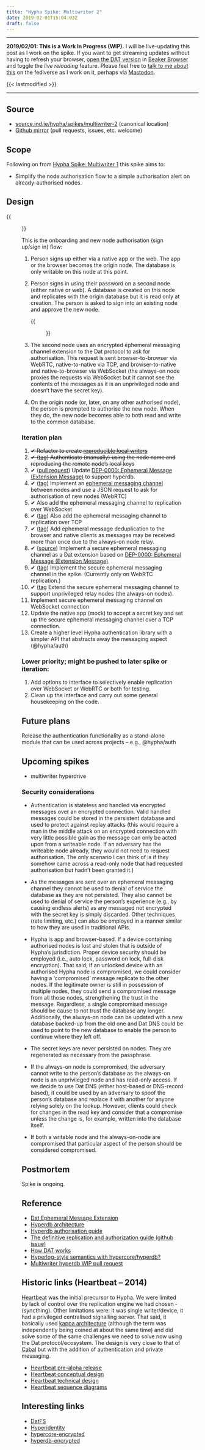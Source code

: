 ```yaml
---
title: "Hypha Spike: Multiwriter 2"
date: 2019-02-01T15:04:03Z
draft: false
---
```


---

__2019/02/01: This is a Work In Progress (WIP).__ I will be live-updating this post as I work on the spike. If you want to get streaming updates without having to refresh your browser, [open the DAT version](dat://ar.al/2019/02/01/hypha-spike-multiwriter-2/) in [Beaker Browser](https://beakerbrowser.com/) and toggle the _live reloading_ feature. Please feel free to [talk to me about this](https://mastodon.ar.al/@aral) on the fediverse as I work on it, perhaps via [Mastodon](https://joinmastodon.org).

{{< lastmodified >}}

---

## Source

  * [source.ind.ie/hypha/spikes/multiwriter-2](https://source.ind.ie/hypha/spikes/multiwriter-2) (canonical location)
  * [Github mirror](https://github.com/indie-mirror/hypha-spike-multiwriter-2) (pull requests, issues, etc. welcome)


## Scope

Following on from [Hypha Spike: Multiwriter 1](/2019/01/22/hypha-spike-multiwriter-1) this spike aims to:

  * Simplify the node authorisation flow to a simple authorisation alert on already-authorised nodes.


## Design

{{<figure src="authorisation-request.jpeg" alt="Screenshot of an authorisation request. Message: Authorise node Firefox on Ubuntu 64-bit? Button with label: Authorise" caption="Peer-to-peer node authorisation: early proof of concept.">}}

This is the onboarding and new node authorisation (sign up/sign in) flow:

1. Person signs up either via a native app or the web. The app or the browser becomes the origin node. The database is only writable on this node at this point.

2. Person signs in using their password on a second node (either native or web). A database is created on this node and replicates with the origin database but it is read only at creation. The person is asked to sign into an existing node and approve the new node.

    {{<figure src="authorisation-via-ephemeral-message.jpeg" alt="Description is in the caption" caption="Whiteboard sketch showing sign up (origin node) and sign in (read-only node) and the means available for peer-to-peer authorisation request of nodes via an encrypted ephemeral messaging channel.">}}

3. The second node uses an encrypted ephemeral messaging channel extension to the Dat protocol to ask for authorisation. This request is sent browser-to-browser via WebRTC, native-to-native via TCP, and browser-to-native and native-to-browser via WebSocket (the always-on node proxies the requests via WebSocket but it cannot see the contents of the messages as it is an unprivileged node and doesn’t have the secret key).

4. On the origin node (or, later, on any other authorised node), the person is prompted to authorise the new node. When they do, the new node becomes able to both read and write to the common database.


### Iteration plan

1. ~~✔ Refactor to create [reproducible local writers](https://github.com/mafintosh/hyperdb/issues/158)~~
2. ~~✔ ([tag](https://source.ind.ie/hypha/spikes/multiwriter-2/tags/manual-authentication-with-reproducible-local-writers)) Authenticate (manually) using the node name and reproducing the remote node’s local keys~~
3. ✔ ([pull request](https://github.com/beakerbrowser/dat-ephemeral-ext-msg/pull/1)) Update [DEP-0000: Ephemeral Message (Extension Message)](https://github.com/beakerbrowser/dat-ephemeral-ext-msg) to support hyperdb.
4. ✔ ([tag](https://source.ind.ie/hypha/spikes/multiwriter-2/tags/ephemeral-messaging-1)) Implement an [ephemeral messaging channel](https://github.com/beakerbrowser/dat-ephemeral-ext-msg) between nodes and use a JSON request to ask for authorisation of new nodes (WebRTC)
5. ✔ Also add the ephemeral messaging channel to replication over WebSocket
6. ✔ ([tag](https://source.ind.ie/hypha/spikes/multiwriter-2/tags/relay-1)) Also add the ephemeral messaging channel to replication over TCP
7. ✔ ([tag](https://source.ind.ie/hypha/spikes/multiwriter-2/tags/deduplication)) Add ephemeral message deduplication to the browser and native clients as messages may be received more than once due to the always-on node relay.
8. ✔ ([source](https://source.ind.ie/hypha/secure-ephemeral-messaging-channel)) Implement a secure ephemeral messaging channel as a Dat extension based on [DEP-0000: Ephemeral Message (Extension Message)](https://github.com/beakerbrowser/dat-ephemeral-ext-msg).
9. ✔ ([tag](https://source.ind.ie/hypha/spikes/multiwriter-2/tags/secure-messages-1)) Implement the secure ephemeral messaging channel in the spike. (Currently only on WebRTC replication.)
10. ✔ ([tag](https://source.ind.ie/hypha/secure-ephemeral-messaging-channel/tags/unprivileged-relay-nodes) Extend the secure ephemeral messaging channel to support unprivileged relay nodes (the always-on nodes).
11. Implement secure ephemeral messaging channel on WebSocket connection
12. Update the native app (mock) to accept a secret key and set up the secure ephemeral messaging channel over a TCP connection.
13. Create a higher level Hypha authentication library with a simpler API that abstracts away the messaging aspect (@hypha/auth)


### Lower priority; might be pushed to later spike or iteration:

1. Add options to interface to selectively enable replication over WebSocket or WebRTC or both for testing.
2. Clean up the interface and carry out some general housekeeping on the code.


## Future plans

Release the authentication functionality as a stand-alone module that can be used across projects – e.g., @hypha/auth


## Upcoming spikes

  * multiwriter hyperdrive


### Security considerations

* Authentication is stateless and handled via encrypted messages over an encrypted connection. Valid handled messages could be stored in the persistent database and used to protect against replay attacks (this would require a man in the middle attack on an encrypted connection with very little possible gain as the message can only be acted upon from a writeable node. If an adversary has the writeable node already, they would not need to request authorisation. The only scenario I can think of is if they somehow came across a read-only node that had requested authorisation but hadn’t been granted it.)

* As the messages are sent over an ephemeral messaging channel they cannot be used to denial of service the database as they are not persisted. They also cannot be used to denial of service the person’s experience (e.g., by causing endless alerts) as any messaged not encrypted with the secret key is simply discarded. Other techniques (rate limiting, etc.) can also be employed in a manner similar to how they are used in traditional APIs.

* Hypha is app and browser-based. If a device containing authorised nodes is lost and stolen that is outside of Hypha’s jurisdiction. Proper device security should be employed (i.e., auto lock, password on lock, full-disk encryption). That said, if an unlocked device with an authorised Hypha node is compromised, we could consider having a ‘compromised’ message replicate to the other nodes. If the legitimate owner is still in possession of multiple nodes, they could send a compromised message from all those nodes, strengthening the trust in the message. Regardless, a single compromised message should be cause to not trust the database any longer. Additionally, the always-on node can be updated with a new database backed-up from the old one and Dat DNS could be used to point to the new database to enable the person to continue where they left off.

* The secret keys are never persisted on nodes. They are regenerated as necessary from the passphrase.

* If the always-on node is compromised, the adversary cannot write to the person’s database as the always-on node is an unprivileged node and has read-only access. If we decide to use Dat DNS (either host-based or DNS-record based), it could be used by an adversary to spoof the person’s database and replace it with another for anyone relying solely on the lookup. However, clients could check for changes in the read key and consider that a compromise unless the change is, for example, written into the database itself.

* If both a writable node and the always-on-node are compromised that particular aspect of the person should be considered compromised.

## Postmortem

Spike is ongoing.

## Reference

  * [Dat Ephemeral Message Extension](https://github.com/beakerbrowser/dat-ephemeral-ext-msg)
  * [Hyperdb architecture](https://github.com/mafintosh/hyperdb/blob/master/ARCHITECTURE.md)
  * [Hyperdb authorisation guide](https://github.com/lachenmayer/hyperdb-authorization-guide)
  * [The definitive replication and authorization guide (github issue)](https://github.com/mafintosh/hyperdb/issues/153)
  * [How DAT works](https://datprotocol.github.io/how-dat-works)
  * [Hyperlog-style semantics with hypercore/hyperdb?](https://github.com/mafintosh/hyperdb/issues/58)
  * [Multiwriter hyperdb WIP pull request](https://github.com/mafintosh/hyperdrive/pull/204)

## Historic links (Heartbeat – 2014)

[Heartbeat](https://2017.ind.ie/heartbeat/) was the initial precursor to Hypha. We were limited by lack of control over the replication engine we had chosen ­(syncthing). Other limitations were: it was single writer/device, it had a privileged centralised signalling server. That said, it basically used [kappa architecture](http://ar.al/2018/12/15/kappa-architecture-workshop/) (although the term was independently being coined at about the same time) and did solve some of the same challenges we need to solve now using the Dat protocol/ecosystem. The design is very close to that of [Cabal](https://github.com/cabal-club/cabal) but with the addition of authentication and private messaging.

  * [Heartbeat pre-alpha release](https://forum.ind.ie/t/heartbeat-pre-alpha-release/740)
  * [Heartbeat conceptual design](https://forum.ind.ie/t/pre-alpha-conceptual-design/25)
  * [Heartbeat technical design](https://forum.ind.ie/t/pre-alpha-technical-design/42)
  * [Heartbeat sequence diagrams](https://forum.ind.ie/t/pre-alpha-core-sequence-diagrams/34)

## Interesting links

  * [DatFS](https://github.com/fsteff/DatFS)
  * [Hyperidentity](https://github.com/poga/hyperidentity)
  * [hypercore-encrypted](https://github.com/aral/hypercore-encrypted)
  * [hyperdb-encrypted](https://github.com/fsteff/hyperdb-encrypted)
